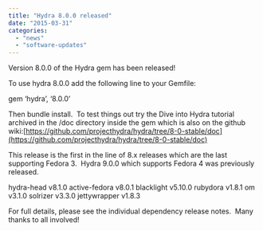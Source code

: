 ```yaml
---
title: "Hydra 8.0.0 released"
date: "2015-03-31"
categories: 
  - "news"
  - "software-updates"
---
```


Version 8.0.0 of the Hydra gem has been released!

To use hydra 8.0.0 add the following line to your Gemfile:

gem ‘hydra’, ‘8.0.0’

Then bundle install.  To test things out try the Dive into Hydra tutorial archived in the /doc directory inside the gem which is also on the github wiki:[https://github.com/projecthydra/hydra/tree/8-0-stable/doc](https://github.com/projecthydra/hydra/tree/8-0-stable/doc)

This release is the first in the line of 8.x releases which are the last supporting Fedora 3.  Hydra 9.0.0 which supports Fedora 4 was previously released.

hydra-head v8.1.0 active-fedora v8.0.1 blacklight v5.10.0 rubydora v1.8.1 om v3.1.0 solrizer v3.3.0 jettywrapper v1.8.3

For full details, please see the individual dependency release notes.  Many thanks to all involved!
